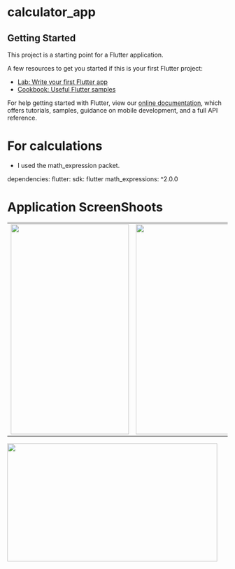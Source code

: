 # calculator_app

## Getting Started

This project is a starting point for a Flutter application.

A few resources to get you started if this is your first Flutter project:

- [Lab: Write your first Flutter app](https://flutter.dev/docs/get-started/codelab)
- [Cookbook: Useful Flutter samples](https://flutter.dev/docs/cookbook)

For help getting started with Flutter, view our
[online documentation](https://flutter.dev/docs), which offers tutorials,
samples, guidance on mobile development, and a full API reference.

# For calculations
- I used the math_expression packet.


dependencies:
  flutter:
    sdk: flutter
  math_expressions: ^2.0.0
  
  
 # Application ScreenShoots
  <table>
  <tr>
    <td><img src="https://user-images.githubusercontent.com/45129432/124569466-a6ab6d80-de4e-11eb-9bfb-6aebd9e56fce.png" width=270 height=480></td>
    <td><img src="https://user-images.githubusercontent.com/45129432/124569469-a7dc9a80-de4e-11eb-9052-518118f5232d.png" width=270 height=480></td>
  </tr>
 
  
</table>
 <tr>
        <td><img src="https://user-images.githubusercontent.com/45129432/124569486-a9a65e00-de4e-11eb-80b4-1c39d430f3c6.png" width=480 height=270></td>

  </tr>
